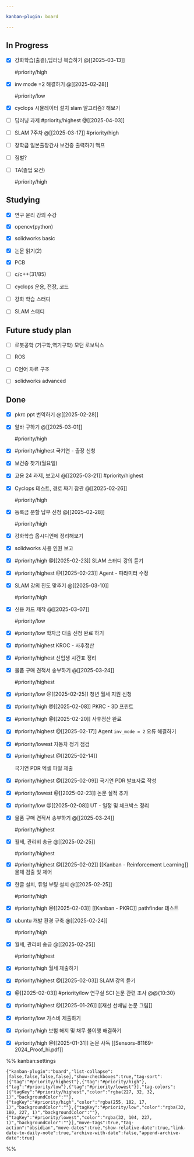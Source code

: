 ```yaml
---

kanban-plugin: board

---
```


## In Progress

- [x] 강화학습(출결),딥러닝 복습하기
	@[[2025-03-13]]
	
	#priority/high
- [x] inv mode =2 해결하기
	@[[2025-02-28]]
	
	#priority/low
- [x] cyclops 시뮬레이터 설치
	slam 알고리즘? 해보기
- [ ] 딥러닝 과제
	#priority/highest 
	@[[2025-04-03]]
- [ ] SLAM 7주차
	@[[2025-03-17]]
	#priority/high
- [ ] 장학금
	일본출장간사
	보건증 출력하기
	맥프
- [ ] 짐벌?
- [ ] TA(졸업 요건)
	
	#priority/high


## Studying

- [x] 연구 윤리 강의 수강
- [x] opencv(python)
- [x] solidworks basic
- [x] 논문 읽기(2)
- [x] PCB
- [ ] c/c++(31/85)
- [ ] cyclops 운용, 전장, 코드
- [ ] 강화 학습 스터디
- [ ] SLAM 스터디


## Future study plan

- [ ] 로봇공학
	(기구학,역기구학)
	모던 로보틱스
- [ ] ROS
- [ ] C언어 자료 구조
- [ ] solidworks advanced


## Done

- [x] pkrc ppt 번역하기
	@[[2025-02-28]]
- [x] 알바 구하기
	@[[2025-03-01]]
	
	#priority/high
- [x] #priority/highest 
	국기연 - 출장 신청
- [x] 보건증 찾기(월요일)
- [x] 고용 24 과제, 보고서
	@[[2025-03-21]]
	#priority/highest
- [x] Cyclops 테스트, 경로 짜기 참관
	@[[2025-02-26]]
	
	#priority/high
- [x] 등록금 분할 납부 신청
	@[[2025-02-28]]
	
	#priority/high
- [x] 강화학습 옵시디언에 정리해보기
- [x] solidworks 사용 인원 보고
- [x] #priority/high @[[2025-02-23]]
	SLAM 스터디 강의 듣기
- [x] #priority/highest
	@[[2025-02-23]]
	Agent - 파라미터 수정
- [x] SLAM 강의 진도 맞추기
	@[[2025-03-10]]
	
	#priority/high
- [x] 신용 카드 제작
	@[[2025-03-07]]
	
	#priority/low
- [x] #priority/low 
	학자금 대출 신청 완료 하기
- [x] #priority/highest KROC - 사후정산
- [x] #priority/highest 
	신입생 시간표 정리
- [x] 물품 구매 견적서 송부하기
	@[[2025-03-24]]
	
	#priority/highest
- [x] #priority/low @[[2025-02-25]]
	청년 월세 지원 신청
- [x] #priority/high
	@[[2025-02-08]]
	PKRC - 3D 프린트
- [x] #priority/high 
	@[[2025-02-20]]
	사후정산 완료
- [x] #priority/highest @[[2025-02-17]]
	Agent `inv_mode = 2` 오류 해결하기
- [x] #priority/lowest 
	자동차 정기 점검
- [x] #priority/highest @[[2025-02-14]]
	
	국기연 PDR 엑셀 파일 제출
- [x] #priority/highest  @[[2025-02-09]]
	국기연 PDR 발표자료 작성
- [x] #priority/lowest 
	@[[2025-02-23]]
	논문 실적 추가
- [x] #priority/low
	@[[2025-02-08]]
	UT - 일정 및 체크박스 정리
- [x] 물품 구매 견적서 송부하기
	@[[2025-03-24]]
	
	#priority/highest
- [x] 월세, 관리비 송금
	@[[2025-02-25]]
	
	#priority/highest
- [x] #priority/highest @[[2025-02-02]]
	[[Kanban - Reinforcement Learning]]
	물체 검출 및 제어
- [x] 한글 설치, 듀얼 부팅 설치
	@[[2025-02-25]]
	
	#priority/high
- [x] #priority/high 
	@[[2025-02-03]]
	[[Kanban - PKRC]]
	pathfinder 테스트
- [x] ubuntu 개발 환경 구축
	@[[2025-02-24]]
	
	#priority/high
- [x] 월세, 관리비 송금
	@[[2025-02-25]]
	
	#priority/highest
- [x] #priority/high
	월세 제출하기
- [x] #priority/highest @[[2025-02-03]]
	SLAM 강의 듣기
- [x] @[[2025-02-03]]
	#priority/low 
	연구실 SCI 논문 관련 조사 @@{10:30}
- [x] #priority/highest 
	@[[2025-01-26]]
	[[재선 선배님 논문 그림]]
- [x] #priority/low 
	가스비 제출하기
- [x] #priority/high 
	보험 해지 및 채무 불이행 해결하기
- [x] #priority/high @[[2025-01-31]]
	논문 사독
	[[Sensors-81169-2024_Proof_hi.pdf]]




%% kanban:settings
```
{"kanban-plugin":"board","list-collapse":[false,false,false,false],"show-checkboxes":true,"tag-sort":[{"tag":"#priority/highest"},{"tag":"#priority/high"},{"tag":"#priority/low"},{"tag":"#priority/lowest"}],"tag-colors":[{"tagKey":"#priority/highest","color":"rgba(227, 32, 32, 1)","backgroundColor":""},{"tagKey":"#priority/high","color":"rgba(255, 102, 17, 1)","backgroundColor":""},{"tagKey":"#priority/low","color":"rgba(32, 180, 227, 1)","backgroundColor":""},{"tagKey":"#priority/lowest","color":"rgba(32, 104, 227, 1)","backgroundColor":""}],"move-tags":true,"tag-action":"obsidian","move-dates":true,"show-relative-date":true,"link-date-to-daily-note":true,"archive-with-date":false,"append-archive-date":true}
```
%%